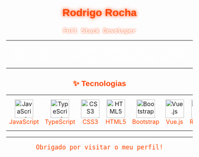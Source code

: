 <div align="center">
  <h1 style="color: #FF4500; font-family: 'Orbitron', sans-serif; text-shadow: 0 0 10px #FF4500;">
    Rodrigo Rocha
  </h1>

  <h3 style="color: #FFFFFF; font-family: 'Roboto Mono', monospace; text-shadow: 0 0 5px #FF4500;">
    Full Stack Developer
  </h3>
</div>

---

<div align="center">
  <p style="color: #FFFFFF; font-family: 'Roboto Mono', monospace; font-size: 1.2em;">
    Bem-vindo ao meu perfil GitHub! Explore minhas habilidades e tecnologias demonstradas abaixo.
  </p>
</div>

---

## <div align="center"><span style="color: #FF4500; font-family: 'Orbitron', sans-serif;">✨ Tecnologias </span></div>

<div align="center">
  <table>
    <tr>
      <td align="center">
        <img src="https://cdn.jsdelivr.net/gh/devicons/devicon/icons/javascript/javascript-original.svg" alt="JavaScript" width="50" height="50"/><br>
        <span style="color: #FF4500;">JavaScript</span>
      </td>
      <td align="center">
        <img src="https://cdn.jsdelivr.net/gh/devicons/devicon/icons/typescript/typescript-original.svg" alt="TypeScript" width="50" height="50"/><br>
        <span style="color: #FF4500;">TypeScript</span>
      </td>
      <td align="center">
        <img src="https://cdn.jsdelivr.net/gh/devicons/devicon/icons/css3/css3-original.svg" alt="CSS3" width="50" height="50"/><br>
        <span style="color: #FF4500;">CSS3</span>
      </td>
      <td align="center">
        <img src="https://cdn.jsdelivr.net/gh/devicons/devicon/icons/html5/html5-original.svg" alt="HTML5" width="50" height="50"/><br>
        <span style="color: #FF4500;">HTML5</span>
      </td>
      <td align="center">
        <img src="https://cdn.jsdelivr.net/gh/devicons/devicon/icons/bootstrap/bootstrap-original.svg" alt="Bootstrap" width="50" height="50"/><br>
        <span style="color: #FF4500;">Bootstrap</span>
      </td>
      <td align="center">
        <img src="https://cdn.jsdelivr.net/gh/devicons/devicon/icons/vuejs/vuejs-original.svg" alt="Vue.js" width="50" height="50"/><br>
        <span style="color: #FF4500;">Vue.js</span>
      </td>
      <td align="center">
        <img src="https://cdn.jsdelivr.net/gh/devicons/devicon/icons/react/react-original.svg" alt="React.js" width="50" height="50"/><br>
        <span style="color: #FF4500;">React.js</span>
      </td>
      <td align="center">
        <img src="https://cdn.jsdelivr.net/gh/devicons/devicon/icons/nodejs/nodejs-original.svg" alt="Node.js" width="50" height="50"/><br>
        <span style="color: #FF4500;">Node.js</span>
      </td>
      <td align="center">
        <img src="https://cdn.jsdelivr.net/gh/devicons/devicon/icons/express/express-original.svg" alt="Express" width="50" height="50"/><br>
        <span style="color: #FF4500;">Express</span>
      </td>
      <td align="center">
        <img src="https://cdn.jsdelivr.net/gh/devicons/devicon/icons/python/python-original.svg" alt="Python" width="50" height="50"/><br>
        <span style="color: #FF4500;">Python</span>
      </td>
      <td align="center">
        <img src="https://cdn.jsdelivr.net/gh/devicons/devicon/icons/postgresql/postgresql-original.svg" alt="PostgreSQL" width="50" height="50"/><br>
        <span style="color: #FF4500;">PostgreSQL</span>
      </td>
      <td align="center">
        <img src="https://cdn.jsdelivr.net/gh/devicons/devicon/icons/mongodb/mongodb-original.svg" alt="MongoDB" width="50" height="50"/><br>
        <span style="color: #FF4500;">MongoDB</span>
      </td>
      <td align="center">
        <img src="https://cdn.jsdelivr.net/gh/devicons/devicon/icons/docker/docker-original.svg" alt="Docker" width="50" height="50"/><br>
        <span style="color: #FF4500;">Docker</span>
      </td>
      <td align="center">
        <img src="https://cdn.jsdelivr.net/gh/devicons/devicon/icons/vscode/vscode-original.svg" alt="VS Code" width="50" height="50"/><br>
        <span style="color: #FF4500;">VS Code</span>
      </td>
      <td align="center">
        <img src="https://upload.wikimedia.org/wikipedia/commons/0/04/ChatGPT_logo.svg" alt="ChatGPT" width="50" height="50"/><br>
        <span style="color: #FF4500;">ChatGPT</span>
      </td>
    </tr>
  </table>
</div>

---

<p align="center" style="color: #FF4500; font-family: 'Roboto Mono', monospace; font-size: 1.2em;">
  Obrigado por visitar o meu perfil!
</p>
